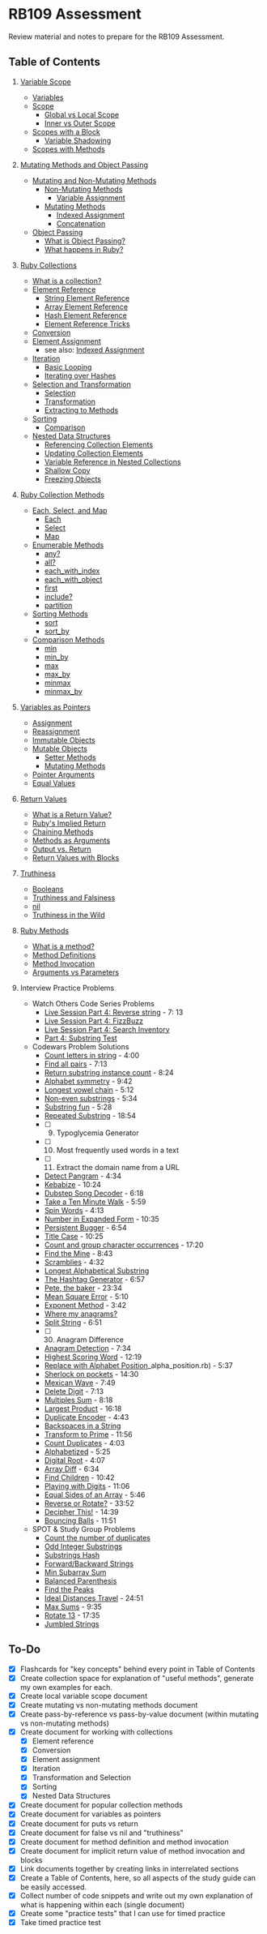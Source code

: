 # RB109 Assessment

Review material and notes to prepare for the RB109 Assessment.

## Table of Contents

1. [Variable Scope](./variable_scope.md)
    - [Variables](./variable_scope.md#variables)
    - [Scope](./variable_scope.md#scope)
      - [Global vs Local Scope](./variable_scope.md#global-vs-local-scope)
      - [Inner vs Outer Scope](./variable_scope.md#inner-vs-outer-scope)
    - [Scopes with a Block](./variable_scope.md#scopes-with-a-block)
      - [Variable Shadowing](./variable_scope.md#variable-shadowing)
    - [Scopes with Methods](./variable_scope.md#scopes-with-methods)

2. [Mutating Methods and Object Passing](./mutating_methods_object_passing.md)
    - [Mutating and Non-Mutating Methods](./mutating_methods_object_passing.md#mutating-and-non-mutating-methods)
      - [Non-Mutating Methods](./mutating_methods_object_passing.md#non-mutating-methods)
        - [Variable Assignment](./mutating_methods_object_passing.md#variable-assignment)
      - [Mutating Methods](./mutating_methods_object_passing.md#mutating-methods)
        - [Indexed Assignment](./mutating_methods_object_passing.md#indexed-assignment)
        - [Concatenation](./mutating_methods_object_passing.md#concatenation)
    - [Object Passing](./mutating_methods_object_passing.md#object-passing)
      - [What is Object Passing?](./mutating_methods_object_passing.md#what-is-object-passing)
      - [What happens in Ruby?](./mutating_methods_object_passing.md#what-happens-in-ruby)

3. [Ruby Collections](./working_with_collections.md)
    - [What is a collection?](./working_with_collections.md#what-is-a-collection?)
    - [Element Reference](./working_with_collections.md#element-reference)
        - [String Element Reference](./working_with_collections.md#string-element-reference)
        - [Array Element Reference](./working_with_collections.md#array-element-reference)
        - [Hash Element Reference](./working_with_collections.md#hash-element-reference)
        - [Element Reference Tricks](./working_with_collections.md#element-reference-tricks)
    - [Conversion](./working_with_collections.md#conversion)
    - [Element Assignment](./working_with_collections.md#element-assignment)
        - see also: [Indexed Assignment](mutating_methods_object_passing.md#indexed-assignment)
    - [Iteration](./working_with_collections.md#iteration)
        - [Basic Looping](./working_with_collections.md#basic-looping)
        - [Iterating over Hashes](./working_with_collections.md#iterating-over-hashes)
    - [Selection and Transformation](./working_with_collections.md#selection-and-transformation)
        - [Selection](./working_with_collections.md#selection)
        - [Transformation](./working_with_collections.md#transformation)
        - [Extracting to Methods](./working_with_collections.md#extracting-to-methods)
    - [Sorting](./working_with_collections.md#sorting)
        - [Comparison](./working_with_collections.md#comparison)
    - [Nested Data Structures](./working_with_collections.md#nested-data-structures)
        - [Referencing Collection Elements](./working_with_collections.md#referencing-collection-elements)
        - [Updating Collection Elements](./working_with_collections.md#updating-collection-elements)
        - [Variable Reference in Nested Collections](./working_with_collections.md#variable-reference-in-nested-collections)
        - [Shallow Copy](./working_with_collections.md#shallow-copy)
        - [Freezing Objects](./working_with_collections.md#freezing-objects)

4. [Ruby Collection Methods](./collection_methods.md)
    - [Each, Select, and Map](./collection_methods.md#each-select-and-map)
      - [Each](./collection_methods.md#each)
      - [Select](./collection_methods.md#select)
      - [Map](./collection_methods.md#map)
    - [Enumerable Methods](./collection_methods.md#enumerable-methods)
      - [any?](./collection_methods.md#any)
      - [all?](./collection_methods.md#all)
      - [each_with_index](./collection_methods.md#each_with_index)
      - [each_with_object](./collection_methods.md#each_with_object)
      - [first](./collection_methods.md#first)
      - [include?](./collection_methods.md#include)
      - [partition](./collection_methods.md#partition)
    - [Sorting Methods](./collection_methods.md#sorting-methods)
      - [sort](./collection_methods.md#sort)
      - [sort_by](./collection_methods.md#sort_by)
    - [Comparison Methods](./collection_methods.md#comparison-methods)
      - [min](./collection_methods.md#min)
      - [min_by](./collection_methods.md#min_by)
      - [max](./collection_methods.md#max)
      - [max_by](./collection_methods.md#max_by)
      - [minmax](./collection_methods.md#minmax)
      - [minmax_by](./collection_methods.md#minmax_by)

5. [Variables as Pointers](./variables_pointers.md)
    - [Assignment](./variables_pointers.md#assignment)
    - [Reassignment](./variables_pointers.md#reassignment)
    - [Immutable Objects](./variables_pointers.md#immutable-objects)
    - [Mutable Objects](./variables_pointers.md#mutable-objects)
      - [Setter Methods](./variables_pointers.md#setter-methods)
      - [Mutating Methods](./variables_pointers.md#mutating-methods)
    - [Pointer Arguments](./variables_pointers.md#pointer-arguments)
    - [Equal Values](./variables_pointers.md#equal-values)

6. [Return Values](./return_values.md)
    - [What is a Return Value?](./return_values.md#what-is-a-return-value)
    - [Ruby's Implied Return](./return_values.md#implied-return)
    - [Chaining Methods](./return_values.md#chaining-methods)
    - [Methods as Arguments](./return_values.md#methods-as-arguments)
    - [Output vs. Return](./return_values.md#output-vs-return)
    - [Return Values with Blocks](./return_values.md#return-values-with-blocks)

7. [Truthiness](./truthiness.md)
    - [Booleans](./truthiness.md#booleans)
    - [Truthiness and Falsiness](./truthiness.md#truthiness-and-falsiness)
    - [nil](./truthiness.md#nil)
    - [Truthiness in the Wild](./truthiness.md#truthiness-in-the-wild)

8. [Ruby Methods](./methods.md)
    - [What is a method?](./methods.md#what-is-a-method)
    - [Method Definitions](./methods.md#method-definitions)
    - [Method Invocation](./methods.md#method-invocation)
    - [Arguments vs Parameters](./methods.md#arguments-vs-parameters)

9. Interview Practice Problems
    - Watch Others Code Series Problems
      - [Live Session Part 4: Reverse string](./practice_problems/reverse_str.rb) - 7: 13
      - [Live Session Part 4: FizzBuzz](./practice_problems/fizzbuzz.rb)
      - [Live Session Part 4: Search Inventory](./practice_problems/search_inventory.rb)
      - [Part 4: Substring Test](./practice_problems/woc_substring_test.rb)
    - Codewars Problem Solutions
      - [Count letters in string](https://www.codewars.com/kata/5808ff71c7cfa1c6aa00006d/solutions/ruby) - 4:00
      - [Find all pairs](https://www.codewars.com/kata/reviews/5cfa5e532ad4650001e63fe8/groups/60aeacf889308900019475e6) - 7:13
      - [Return substring instance count](https://www.codewars.com/kata/reviews/516f30297c907a79f200067b/groups/60aeafeb8930890001947662) - 8:24
      - [Alphabet symmetry](https://www.codewars.com/kata/reviews/5a0a9754d16cba93d900115b/groups/60aeb458534d1f0001f1149d) - 9:42
      - [Longest vowel chain](https://www.codewars.com/kata/reviews/5a1275d736c5d19eed002742/groups/60aeb640a3a2cf0001e0e99f) - 5:12
      - [Non-even substrings](https://www.codewars.com/kata/reviews/5a0a8ba68e5bf11cfd003b74/groups/60aeb82ea3a2cf0001e0e9d6) - 5:34
      - [Substring fun](https://www.codewars.com/kata/reviews/56ce2da25b477c620000002e/groups/5e03c145884174000112580b) - 5:28
      - [Repeated Substring](https://www.codewars.com/kata/reviews/54f0fce7210f75c03e000084/groups/60aebf9e1a594600010741af) - 18:54
      - [ ] 9. Typoglycemia Generator
      - [ ] 10. Most frequently used words in a text
      - [ ] 11. Extract the domain name from a URL
      - [Detect Pangram](https://www.codewars.com/kata/reviews/5bf0a06ff8c527ebda000a4e/groups/60aed668534d1f0001f1182b) - 4:34
      - [Kebabize](https://www.codewars.com/kata/reviews/57fff6c11bb504ea980000b7/groups/60aedaa8a3a2cf0001e0ee01) - 10:24
      - [Dubstep Song Decoder](https://www.codewars.com/kata/reviews/55936d16a2f51f45be000017/groups/60aedd79534d1f0001f118a1) - 6:18
      - [Take a Ten Minute Walk](https://www.codewars.com/kata/reviews/55162ffa77dd9e7bc1000156/groups/60aedf90aec59d000148041a) - 5:59
      - [Spin Words](https://www.codewars.com/kata/reviews/5270aad4b1aa038d2c000189/groups/60aee1a20b93b600017ea884) - 4:13
      - [Number in Expanded Form](https://www.codewars.com/kata/reviews/58464e0b2435fa35d3000032/groups/60aee4ba534d1f0001f11952) - 10:35
      - [Persistent Bugger](https://www.codewars.com/kata/reviews/55c6bf11fc0d91691700002b/groups/60aee6deb2e7e90001fa39e3) - 6:54
      - [Title Case](https://www.codewars.com/kata/reviews/5202f9e6a402dd033c00002a/groups/60aef048367b2e0001fcabef) - 10:25
      - [Count and group character occurrences](https://www.codewars.com/kata/reviews/543e839381b5fd5833000367/groups/60aef5fc367b2e0001fcac56) - 17:20
      - [Find the Mine](https://www.codewars.com/kata/reviews/528d9fc1be46d19081000640/groups/60b151c65337d70001b122b4) - 8:43
      - [Scramblies](https://www.codewars.com/kata/reviews/55f0b9dc6be0544bd30002d5/groups/60b154d14f44260001527e93) - 4:32
      - [Longest Alphabetical Substring](./practice_problems/cw_longest_alpha_substring.rb)
      - [The Hashtag Generator](https://www.codewars.com/kata/reviews/5412c2f9648162f83100007a/groups/60b15ec34f44260001527fb4) - 6:57
      - [Pete, the baker](https://www.codewars.com/kata/reviews/5d7868df14c1b900011334b7/groups/60b16983d4810c0001f40468) - 23:34
      - [Mean Square Error](https://www.codewars.com/kata/reviews/5e31d087db8fbd00017d6bec/groups/60b16c04d4810c0001f4049e) - 5:10
      - [Exponent Method](https://www.codewars.com/kata/reviews/5251f642dc71af49250002db/groups/60b16dced4810c0001f404d4) - 3:42
      - [Where my anagrams?](https://www.codewars.com/kata/reviews/523b40a5ad90113c2b00000f/groups/60b16f94963b480001b0d537)
      - [Split String](https://www.codewars.com/kata/reviews/516f30267c907a79f2000466/groups/60b17190d4810c0001f40545) - 6:51
      - [ ] 30. Anagram Difference
      - [Anagram Detection](https://www.codewars.com/kata/reviews/54ff7a98bae8cd4b6e0003ca/groups/60b672135e3f1d0001d841a9) - 7:34
      - [Highest Scoring Word](./practice_problems/highest_scoring_word.rb) - 12:19
      - [Replace with Alphabet Position](./practice_problems/replace)_alpha_position.rb) - 5:37
      - [Sherlock on pockets](./practice_problems/sherlock_pockets.rb) - 14:30
      - [Mexican Wave](./practice_problems/mexican_wave.rb) - 7:49
      - [Delete Digit](./practice_problems/delete_digit.rb) - 7:13
      - [Multiples Sum](./practice_problems/multiples_sum.rb) - 8:18
      - [Largest Product](./practice_problems/largest_product.rb) - 16:18
      - [Duplicate Encoder](./practice_problems/duplicate_encoder.rb) - 4:43
      - [Backspaces in a String](./practice_problems/backspaces_string.rb)
      - [Transform to Prime](./practice_problems/transform_prime.rb) - 11:56
      - [Count Duplicates](./practice_problems/count_duplicates.rb) - 4:03
      - [Alphabetized](./practice_problems/alphabetized.rb) - 5:25
      - [Digital Root](./practice_problems/digital_root.rb) - 4:07
      - [Array Diff](./practice_problems/array_diff.rb) - 6:34
      - [Find Children](./practice_problems/find_children.rb) - 10:42
      - [Playing with Digits](./practice_problems/playing_digits.rb) - 11:06
      - [Equal Sides of an Array](./practice_problems/equal_sides_array.rb) - 5:46
      - [Reverse or Rotate?](./practice_problems/rev_rot.rb) - 33:52
      - [Decipher This!](./practice_problems/decipher.rb) - 14:39
      - [Bouncing Balls](./practice_problems/bouncing_balls.rb) - 11:51
    - SPOT & Study Group Problems
      - [Count the number of duplicates](./practice_problems/spot_count_dups.rb)
      - [Odd Integer Substrings](./practice_problems/spot_odd_int_strings.rb)
      - [Substrings Hash](./practice_problems/substrings_hash.rb)
      - [Forward/Backward Strings](./practice_problems/forward_backward_strings.rb)
      - [Min Subarray Sum](./practice_problems/min_subarr_sum.rb)
      - [Balanced Parenthesis](./practice_problems/balanced_parenthesis.rb)
      - [Find the Peaks](./practice_problems/find_peaks.rb)
      - [Ideal Distances Travel](./practice_problems/best_travel.rb) - 24:51
      - [Max Sums](./practice_problems/max_sums.rb) - 9:35
      - [Rotate 13](./practice_problems/rot13.rb) - 17:35
      - [Jumbled Strings](./practice_problems/jumbled_str.rb)

## To-Do

- [x] Flashcards for "key concepts" behind every point in Table of Contents
- [x] Create collection space for explanation of "useful methods", generate my own examples for each.
- [x] Create local variable scope document
- [x] Create mutating vs non-mutating methods document
- [x] Create pass-by-reference vs pass-by-value document (within mutating vs non-mutating methods)
- [x] Create document for working with collections
  - [x] Element reference
  - [x] Conversion
  - [x] Element assignment
  - [x] Iteration
  - [x] Transformation and Selection
  - [x] Sorting
  - [x] Nested Data Structures
- [x] Create document for popular collection methods
- [x] Create document for variables as pointers
- [x] Create document for puts vs return
- [x] Create document for false vs nil and "truthiness"
- [x] Create document for method definition and method invocation
- [x] Create document for implicit return value of method invocation and blocks
- [x] Link documents together by creating links in interrelated sections
- [x] Create a Table of Contents, here, so all aspects of the study guide can be easily accessed.
- [x] Collect number of code snippets and write out my own explanation of what is happening within each (single document)
- [x] Create some "practice tests" that I can use for timed practice
- [x] Take timed practice test
